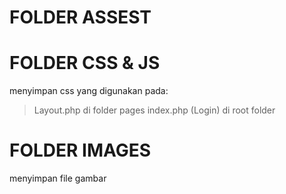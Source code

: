 # FOLDER ASSEST #
# FOLDER CSS & JS #
menyimpan css yang digunakan pada:
> Layout.php di folder pages
> index.php (Login) di root folder
# FOLDER IMAGES #
menyimpan file gambar